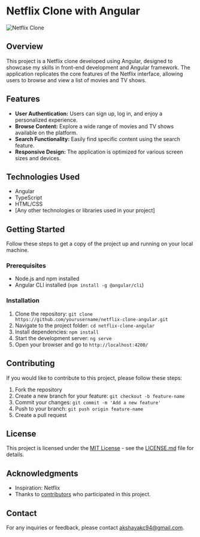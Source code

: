 # Netflix Clone with Angular

![Netflix Clone](link_to_your_image.png)

## Overview

This project is a Netflix clone developed using Angular, designed to showcase my skills in front-end development and Angular framework. The application replicates the core features of the Netflix interface, allowing users to browse and view a list of movies and TV shows.

## Features

- **User Authentication:** Users can sign up, log in, and enjoy a personalized experience.
- **Browse Content:** Explore a wide range of movies and TV shows available on the platform.
- **Search Functionality:** Easily find specific content using the search feature.
- **Responsive Design:** The application is optimized for various screen sizes and devices.

## Technologies Used

- Angular
- TypeScript
- HTML/CSS
- [Any other technologies or libraries used in your project]

## Getting Started

Follow these steps to get a copy of the project up and running on your local machine.

### Prerequisites

- Node.js and npm installed
- Angular CLI installed (`npm install -g @angular/cli`)

### Installation

1. Clone the repository: `git clone https://github.com/yourusername/netflix-clone-angular.git`
2. Navigate to the project folder: `cd netflix-clone-angular`
3. Install dependencies: `npm install`
4. Start the development server: `ng serve`
5. Open your browser and go to `http://localhost:4200/`

## Contributing

If you would like to contribute to this project, please follow these steps:

1. Fork the repository
2. Create a new branch for your feature: `git checkout -b feature-name`
3. Commit your changes: `git commit -m 'Add a new feature'`
4. Push to your branch: `git push origin feature-name`
5. Create a pull request

## License

This project is licensed under the [MIT License](LICENSE.md) - see the [LICENSE.md](LICENSE.md) file for details.

## Acknowledgments

- Inspiration: Netflix
- Thanks to [contributors](CONTRIBUTORS.md) who participated in this project.

## Contact

For any inquiries or feedback, please contact akshayakc94@gmail.com.
